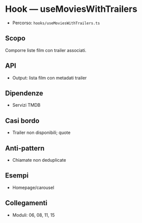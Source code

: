# Hook — useMoviesWithTrailers

- Percorso: `hooks/useMoviesWithTrailers.ts`

## Scopo
Comporre liste film con trailer associati.

## API
- Output: lista film con metadati trailer

## Dipendenze
- Servizi TMDB

## Casi bordo
- Trailer non disponibili; quote

## Anti-pattern
- Chiamate non deduplicate

## Esempi
- Homepage/carousel

## Collegamenti
- Moduli: 06, 08, 11, 15